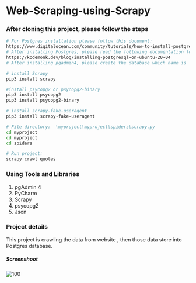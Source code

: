 # Web-Scraping-using-Scrapy


### After cloning this project, please follow the steps
``` bash
# For Postgres installation please follow this document:
https://www.digitalocean.com/community/tutorials/how-to-install-postgresql-on-ubuntu-20-04-quickstart
# After installing Postgres, please read the following documentation for installing pgadmin4:
https://kodemonk.dev/blog/installing-postgresql-on-ubuntu-20-04
# After installing pgadmin4, please create the database which name is  "store", password will be "root", then impot database.sql

# install Scrapy
pip3 install scrapy

#install psycopg2 or psycopg2-binary
pip3 install psycopg2
pip3 install psycopg2-binary

# install scrapy-fake-useragent
pip3 install scrapy-fake-useragent

# File directory:  \myproject\myproject\spiders\scrapy.py
cd myproject
cd myproject
cd spiders

# Run project: 
scrapy crawl quotes
```

### Using Tools and Libraries
1. pgAdmin 4
2. PyCharm
3. Scrapy
4. psycopg2
5. Json

### Project details
This project is crawling the data from website , then those data store into Postgres database.
##### Screenshoot
![100](https://user-images.githubusercontent.com/69507020/148771618-6904f71f-be80-46af-b458-9767d7f33cba.png)


